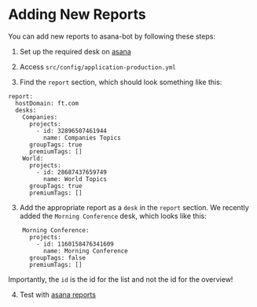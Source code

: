 # Adding New Reports

You can add new reports to asana-bot by following these steps:

1. Set up the required desk on [asana](https://app.asana.com/)

2. Access `src/config/application-production.yml`

3. Find the `report` section, which should look something like this:

```
report:
  hostDomain: ft.com
  desks:
    Companies:
      projects:
        - id: 32896507461944
          name: Companies Topics
      groupTags: true
      premiumTags: []
    World:
      projects:
        - id: 28687437659749
          name: World Topics
      groupTags: true
      premiumTags: []
```

3. Add the appropriate report as a `desk` in the `report` section. We recently added the `Morning Conference` desk, which looks like this:

```
    Morning Conference:
      projects:
        - id: 1160158476341609
          name: Morning Conference
      groupTags: false
      premiumTags: []
```

Importantly, the `id` is the id for the list and not the id for the overview!

4. Test with [asana reports](http://asanareports.ft.com/)
